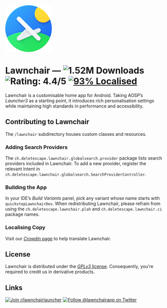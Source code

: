<img src="icon.png" alt="Icon" width="148px"/>

# Lawnchair — ![1.52M Downloads](https://img.shields.io/badge/downloads-1.52M-brightgreen) ![Rating: 4.4/5](https://img.shields.io/badge/rating-4.4%2F5-brightgreen) [![93% Localised](https://d322cqt584bo4o.cloudfront.net/lawnchairandroid/localized.svg)](https://translate.lawnchair.app) 

Lawnchair is a customisable home app for Android. Taking AOSP’s *Launcher3* as a starting point, it introduces rich personalisation settings while maintaining high standards in performance and accessibility.

## Contributing to Lawnchair
The `/lawnchair` subdirectory houses custom classes and resources.

### Adding Search Providers
The `ch.deletescape.lawnchair.globalsearch.provider` package lists search providers included in Lawnchair. To add a new provider, register the relevant Intent in `ch.deletescape.lawnchair.globalsearch.SearchProviderController`.

### Building the App
In your IDE’s *Build Variants* panel, pick any variant whose name starts with `quickstepLawnchairDev`. When redistributing Lawnchair, please refrain from using the `ch.deletescape.lawnchair.plah` and `ch.deletescape.lawnchair.ci` package names.

### Localising Copy
Visit our [*Crowdin* page](https://translate.lawnchair.app) to help translate Lawnchair.

## License
Lawnchair is distributed under the [*GPLv3* license](https://www.gnu.org/licenses/gpl-3.0.en.html). Consequently, you’re required to credit us in derivative products.

## Links
[![Join r/lawnchairlauncher](https://img.shields.io/reddit/subreddit-subscribers/lawnchairlauncher?label=Join%20r%2Flawnchairlauncher&style=social)](https://www.reddit.com/r/lawnchairlauncher)
[![Follow @lawnchairapp on Twitter](https://img.shields.io/twitter/follow/lawnchairapp?style=social)](https://twitter.com/intent/follow?screen_name=lawnchairapp)

